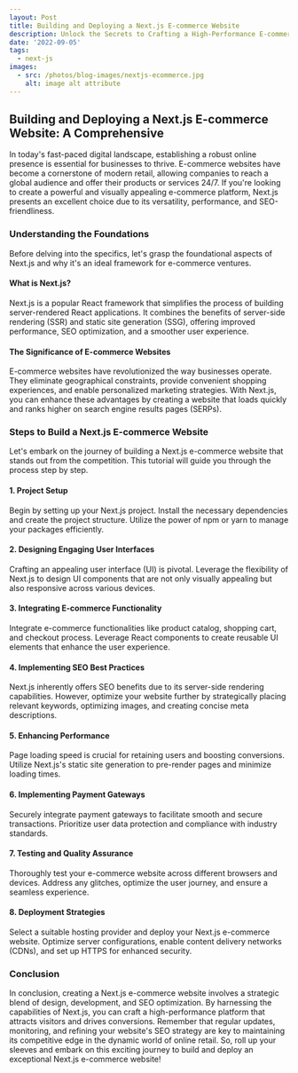 ```yaml
---
layout: Post
title: Building and Deploying a Next.js E-commerce Website
description: Unlock the Secrets to Crafting a High-Performance E-commerce Website with Next.js! 🚀 Dive into our comprehensive tutorial that guides you through every step of building and deploying a visually stunning and SEO-optimized online store. From setting up your project to integrating payment gateways and implementing SEO best practices, this guide has you covered. Stay ahead in the competitive world of online retail with Next.js's power. Read now!
date: '2022-09-05'
tags:
  - next-js
images:
  - src: /photos/blog-images/nextjs-ecommerce.jpg
    alt: image alt attribute
---
```


## Building and Deploying a Next.js E-commerce Website: A Comprehensive

In today's fast-paced digital landscape, establishing a robust online presence is essential for businesses to thrive. E-commerce websites have become a cornerstone of modern retail, allowing companies to reach a global audience and offer their products or services 24/7. If you're looking to create a powerful and visually appealing e-commerce platform, Next.js presents an excellent choice due to its versatility, performance, and SEO-friendliness.

### Understanding the Foundations

Before delving into the specifics, let's grasp the foundational aspects of Next.js and why it's an ideal framework for e-commerce ventures.

#### What is Next.js?

Next.js is a popular React framework that simplifies the process of building server-rendered React applications. It combines the benefits of server-side rendering (SSR) and static site generation (SSG), offering improved performance, SEO optimization, and a smoother user experience.

#### The Significance of E-commerce Websites

E-commerce websites have revolutionized the way businesses operate. They eliminate geographical constraints, provide convenient shopping experiences, and enable personalized marketing strategies. With Next.js, you can enhance these advantages by creating a website that loads quickly and ranks higher on search engine results pages (SERPs).

### Steps to Build a Next.js E-commerce Website

Let's embark on the journey of building a Next.js e-commerce website that stands out from the competition. This tutorial will guide you through the process step by step.

#### 1. **Project Setup**

Begin by setting up your Next.js project. Install the necessary dependencies and create the project structure. Utilize the power of npm or yarn to manage your packages efficiently.

#### 2. **Designing Engaging User Interfaces**

Crafting an appealing user interface (UI) is pivotal. Leverage the flexibility of Next.js to design UI components that are not only visually appealing but also responsive across various devices.

#### 3. **Integrating E-commerce Functionality**

Integrate e-commerce functionalities like product catalog, shopping cart, and checkout process. Leverage React components to create reusable UI elements that enhance the user experience.

#### 4. **Implementing SEO Best Practices**

Next.js inherently offers SEO benefits due to its server-side rendering capabilities. However, optimize your website further by strategically placing relevant keywords, optimizing images, and creating concise meta descriptions.

#### 5. **Enhancing Performance**

Page loading speed is crucial for retaining users and boosting conversions. Utilize Next.js's static site generation to pre-render pages and minimize loading times.

#### 6. **Implementing Payment Gateways**

Securely integrate payment gateways to facilitate smooth and secure transactions. Prioritize user data protection and compliance with industry standards.

#### 7. **Testing and Quality Assurance**

Thoroughly test your e-commerce website across different browsers and devices. Address any glitches, optimize the user journey, and ensure a seamless experience.

#### 8. **Deployment Strategies**

Select a suitable hosting provider and deploy your Next.js e-commerce website. Optimize server configurations, enable content delivery networks (CDNs), and set up HTTPS for enhanced security.

### Conclusion

In conclusion, creating a Next.js e-commerce website involves a strategic blend of design, development, and SEO optimization. By harnessing the capabilities of Next.js, you can craft a high-performance platform that attracts visitors and drives conversions. Remember that regular updates, monitoring, and refining your website's SEO strategy are key to maintaining its competitive edge in the dynamic world of online retail. So, roll up your sleeves and embark on this exciting journey to build and deploy an exceptional Next.js e-commerce website!
